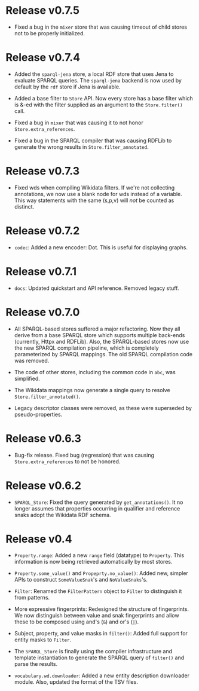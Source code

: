 Release v0.7.5
==============

- Fixed a bug in the `mixer` store that was causing timeout of child stores
  not to be properly initialized.

Release v0.7.4
==============

- Added the `sparql-jena` store, a local RDF store that uses Jena to
  evaluate SPARQL queries.  The `sparql-jena` backend is now used by default
  by the `rdf` store if Jena is available.

- Added a base filter to `Store` API.  Now every store has a base filter
  which is &-ed with the filter supplied as an argument to the
  `Store.filter()` call.

- Fixed a bug in `mixer` that was causing it to not honor
  `Store.extra_references`.

- Fixed a bug in the SPARQL compiler that was causing RDFLib to generate the
  wrong results in `Store.filter_annotated`.

Release v0.7.3
==============

- Fixed wds when compiling Wikidata filters.  If we're not collecting
  annotations, we now use a blank node for wds instead of a variable.  This
  way statements with the same (s,p,v) will *not* be counted as distinct.

Release v0.7.2
==============

- `codec`: Added a new encoder: Dot.  This is useful for displaying graphs.

Release v0.7.1
==============

- `docs`: Updated quickstart and API reference.  Removed legacy stuff.

Release v0.7.0
==============

- All SPARQL-based stores suffered a major refactoring.  Now they all derive
  from a base SPARQL store which supports multiple back-ends (currently,
  Httpx and RDFLib).  Also, the SPARQL-based stores now use the new SPARQL
  compilation pipeline, which is completely parameterized by SPARQL
  mappings.  The old SPARQL compilation code was removed.

- The code of other stores, including the common code in `abc`, was
  simplified.

- The Wikidata mappings now generate a single query to resolve
  `Store.filter_annotated()`.

- Legacy descriptor classes were removed, as these were superseded by
  pseudo-properties.

Release v0.6.3
==============

- Bug-fix release.  Fixed bug (regression) that was causing
  `Store.extra_references` to not be honored.

Release v0.6.2
==============

- `SPARQL_Store`: Fixed the query generated by `get_annotations()`.  It no
  longer assumes that properties occurring in qualifier and reference snaks
  adopt the Wikidata RDF schema.

Release v0.4
============

- `Property.range`: Added a new `range` field (datatype) to `Property`.
  This information is now being retrieved automatically by most stores.

- `Property.some_value()` and `Propeprty.no_value()`: Added new, simpler
  APIs to construct `SomeValueSnak`'s and `NoValueSnaks`'s.

- `Filter`: Renamed the `FilterPattern` object to `Filter` to distinguish it
  from patterns.

- More expressive fingerprints: Redesigned the structure of fingerprints.
  We now distinguish between value and snak fingerprints and allow these to
  be composed using and's (`&`) and or's (`|`).

- Subject, property, and value masks in `filter()`: Added full support for
   entity masks to `Filter`.

- The `SPARQL_Store` is finally using the compiler infrastructure and
  template instantiation to generate the SPARQL query of `filter()` and
  parse the results.

- `vocabulary.wd.downloader`: Added a new entity description downloader
  module.  Also, updated the format of the TSV files.
